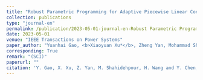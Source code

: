 ```yaml
---
title: "Robust Parametric Programming for Adaptive Piecewise Linear Control of Photovoltaic Inverters to Regulate Voltages in Power Distribution Systems"
collection: publications
type: "journal-en"
permalink: /publication/2023-05-01-journal-en-Robust Parametric Programming for Adaptive Piecewise Linear Control of Photovoltaic Inverters to Regulate Voltages in Power Distribution
date: 2023-05-01
venue: "IEEE Transactions on Power Systems"
paper_author: "Yuanhai Gao, <b>Xiaoyuan Xu*</b>, Zheng Yan, Mohammad Shahidehpour, Han Wang, Yue Chen"
corresponding: True
remark: "(SCI)"
paperurl: ""
citation: 'Y. Gao, X. Xu, Z. Yan, M. Shahidehpour, H. Wang and Y. Chen, "Robust Parametric Programming for Adaptive Piecewise Linear Control of Photovoltaic Inverters to Regulate Voltages in Power Distribution Systems," <i>IEEE Transactions on Power Systems</i>, 2023. (Accept)'
---
```

